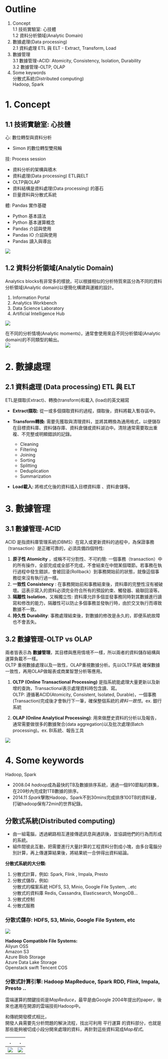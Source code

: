 # Outline  

1. Concept  
1.1 技術實驗室: 心技體  
1.2 資料分析領域(Analytic Domain)  
2. 數據處理(Data processing)  
2.1 資料處理 ETL 與 ELT - Extract, Transform, Load   
3. 數據管理  
3.1 數據管理-ACID: Atomicity, Consistency, Isolation, Durability    
3.2 數據管理-OLTP, OLAP  
4. Some keywords  
分散式系統(Distributed computing)  
Hadoop, Spark  


# 1. Concept
## 1.1 技術實驗室: 心技體   

心: 數位轉型與資料分析  
* Simon 的數位轉型雙飛輪  

技: Process session  
* 資料分析的架構與積木  
* 資料處理(Data processing) ETL與ELT
* OLTP與OLAP  
* 資料結構是資料處理(Data processing) 的基石  
* 巨量資料與分散式系統 

體: Pandas 實作基礎
* Python 基本語法  
* Python 基本運算概念  
* Pandas 介詔與使用  
* Pandas IO 介詔與使用  
* Pandas 讀入與導出  

![](images/image11.png) 

## 1.2 資料分析領域(Analytic Domain)
Analytics blocks有非常多的樣貌，可以根據相似的分析特質來區分為不同的資料分析領域(Analytic domain)以便簡化構建與運維的設計。
1. Information Portal 
2. Analytics Workbench 
3. Data Science Laboratory 
4. Artificial Intelligence Hub

![](images/image12.png) 

在不同的分析情境(Analytic moments)，通常會使用來自不同分析領域(Analytic domain)的不同類型的輸出。  
![](images/image13.png)  

# 2. 數據處理  
## 2.1 資料處理 (Data processing) ETL 與 ELT  

ETL是擷取(Extract)、轉換(transform)和載入 (load)的英文縮寫  
* **Extract擷取:** 從一或多個擷取資料的過程，擷取後，資料將載入暫存區中。
* **Transform轉換:** 需要先獲取與清理資料，並將其轉換為通用格式，以便儲存在目標資料庫、資料儲存庫、資料倉儲或資料湖泊中。清除通常需要取出重複、不完整或明顯錯誤的記錄。
    * Cleaning
    * Filtering
    * Joining
    * Sorting
    * Splitting
    * Deduplication
    * Summarization

* **Load載入:** 將格式化後的資料插入目標資料庫 、資料倉儲等。

# 3. 數據管理  
## 3.1 數據管理-ACID  
ACID 是指資料庫管理系統(DBMS）在寫入或更新資料的過程中，為保證事務（transaction）是正確可靠的，必須具備四個特性: 
1. **原子性 Atomicity** ，或稱不可分割性、不可約簡: 一個事務（transaction）中的所有操作，全部完成或全部不完成，不會結束在中間某個環節。若事務在執行過程中發生錯誤，會被回滾(Rollback）到事務開始前的狀態，就像這個事務從來沒有執行過一樣。  
2. **一致性 Consistency** : 在事務開始前和事務結束後，資料庫的完整性沒有被破壞。這表示寫入的資料必須完全符合所有的預設約束、觸發器、級聯回滾等。  
3. **隔離性 Isolation**，又稱獨立性: 資料庫允許多個並發事務同時對其數據進行讀寫和修改的能力，隔離性可以防止多個事務並發執行時，由於交叉執行而導致數據不一致。  
4. **持久性 Durability**: 事務處理結束後，對數據的修改是永久的，即便系統故障也不會丟失。  


## 3.2 數據管理-OLTP vs OLAP  
兩者皆表示為 **數據管理**，其目標與應用情境不一樣，所以兩者的資料儲存結構與運算負載不一樣。  
OLTP 重視數據處理以及一致性，OLAP重視數據分析。先以OLTP系統 確保數據一致性，再用OLAP做報表或商業智慧分析等應用。      

1. **OLTP (Online Transactional Processing)** 是指系統能處理大量更新以及新增的查詢，Transactional表示處理資料時包含讀、寫。  
OLTP: 遵循著ACID(Atomicity, Consistent, Isolated, Durable)，一個事務(Transaction)完成後才會執行下一筆，確保整個系統的*資料一致性*。ex. 銀行系統  

2. **OLAP (Online Analytical Processing)**: 用來做歷史資料的分析以及報告，通常需要做很多的數據聚合(data aggregation)以及批次處理(Batch processing)。ex. BI系統、報告工具  

![](images/image14.png)  



# 4. Some keywords  
Hadoop, Spark
* 2008.04 *hadoop*成為最快的TB及數據排序系統，通過一個910節點的群集，在209秒內完成對1TB數據的排序。    
* 2014.11 *Spark*擊敗Hadoop，Spark不到30mins完成排序100TB的資料量，打破hadoop保有72min的世界紀錄。  

## 分散式系統(Distributed computing)  
* 由一組電腦，透過網路相互連接傳遞訊息與通訊後，並協調他們的行為而形成的系統。  
* 組件間彼此互動，把需要進行大量計算的工程資料分割成小塊，由多台電腦分別計算，再上傳運算結果後，將結果統一合併得出資料結論。

**分散式系統的大分類:**   
1. 分散式計算，例如: Spark, Flink , Impala, Presto
2. 分散式儲存，例如:   
分散式的檔案系統 HDFS, S3, Minio, Google File System, ..etc  
分散式的資料庫 Redis, Cassandra, Elasticsearch, MongoDB...  
3. 分散式控制
4. 分散式服務

### 分散式儲存: HDFS, S3, Minio, Google File System, etc  
![](images/image15.png)  

**Hadoop Compatible File Systems:**     
Aliyun OSS  
Amazon S3  
Azure Blob Storage  
Azure Data Lake Storage  
Openstack swift Tencent COS  

### 分散式計算引擎: Hadoop MapReduce, Spark RDD, Flink, Impala, Presto ..  
雲端運算的關鍵技術是*MapReduce*，最早是由Google 2004年提出的paper，後來也運用在開源的雲端技術Hadoop中。

和傳統開發模式相比，  
開發人員需要先分析問題的解決流程，找出可利用 平行運算 的資料部分，也就是那些能夠被切成小段分開來處理的資料，再針對這些資料寫成*Map程式*。

.            |  .
|:-------------------------:|:-------------------------:|
![](images/image16.png)  | ![](images/image17.png) 
